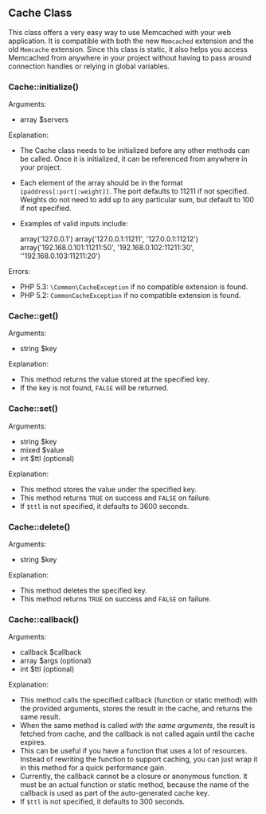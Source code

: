 
Cache Class
-----------

This class offers a very easy way to use Memcached with your web application.
It is compatible with both the new `Memcached` extension and the old `Memcache` extension.
Since this class is static, it also helps you access Memcached from anywhere in your project
without having to pass around connection handles or relying in global variables.

### Cache::initialize()

Arguments:

  - array $servers

Explanation:

  - The Cache class needs to be initialized before any other methods can be called.
    Once it is initialized, it can be referenced from anywhere in your project.
  - Each element of the array should be in the format `ipaddress[:port[:weight]]`.
    The port defaults to 11211 if not specified.
    Weights do not need to add up to any particular sum, but default to 100 if not specified.
  - Examples of valid inputs include:

    array('127.0.0.1')
    array('127.0.0.1:11211', '127.0.0.1:11212')
    array('192.168.0.101:11211:50', '192.168.0.102:11211:30', ''192.168.0.103:11211:20')

Errors:

  - PHP 5.3: `\Common\CacheException` if no compatible extension is found.
  - PHP 5.2: `CommonCacheException` if no compatible extension is found.

### Cache::get()

Arguments:

  - string $key

Explanation:

  - This method returns the value stored at the specified key.
  - If the key is not found, `FALSE` will be returned.

### Cache::set()

Arguments:

  - string $key
  - mixed $value
  - int $ttl (optional)

Explanation:

  - This method stores the value under the specified key.
  - This method returns `TRUE` on success and `FALSE` on failure.
  - If `$ttl` is not specified, it defaults to 3600 seconds.
  
### Cache::delete()

Arguments:

  - string $key

Explanation:

  - This method deletes the specified key.
  - This method returns `TRUE` on success and `FALSE` on failure.
  
### Cache::callback()

Arguments:

  - callback $callback
  - array $args (optional)
  - int $ttl (optional)
  
Explanation:

  - This method calls the specified callback (function or static method) with the provided arguments,
    stores the result in the cache, and returns the same result.
  - When the same method is called _with the same arguments_, the result is fetched from cache,
    and the callback is not called again until the cache expires.
  - This can be useful if you have a function that uses a lot of resources.
    Instead of rewriting the function to support caching, you can just wrap it in this method for a quick performance gain.
  - Currently, the callback cannot be a closure or anonymous function.
    It must be an actual function or static method, because the name of the callback is used as part of the auto-generated cache key.
  - If `$ttl` is not specified, it defaults to 300 seconds.

